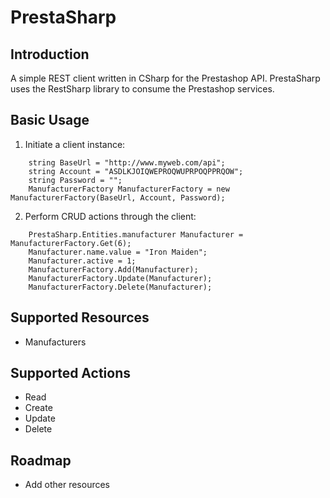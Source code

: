 PrestaSharp
===========


Introduction
------------
A simple REST client written in CSharp for the Prestashop API.
PrestaSharp uses the RestSharp library to consume the Prestashop services.


Basic Usage
-----------

1. Initiate a client instance:

```
	string BaseUrl = "http://www.myweb.com/api";
	string Account = "ASDLKJOIQWEPROQWUPRPOQPPRQOW";
	string Password = "";
	ManufacturerFactory ManufacturerFactory = new ManufacturerFactory(BaseUrl, Account, Password);
```

2. Perform CRUD actions through the client:

```
	PrestaSharp.Entities.manufacturer Manufacturer = ManufacturerFactory.Get(6);
	Manufacturer.name.value = "Iron Maiden";
	Manufacturer.active = 1;        
	ManufacturerFactory.Add(Manufacturer);
	ManufacturerFactory.Update(Manufacturer);
	ManufacturerFactory.Delete(Manufacturer);
```


Supported Resources
-------------------

- Manufacturers


Supported Actions
-----------------

- Read
- Create
- Update
- Delete


Roadmap
-------

- Add other resources